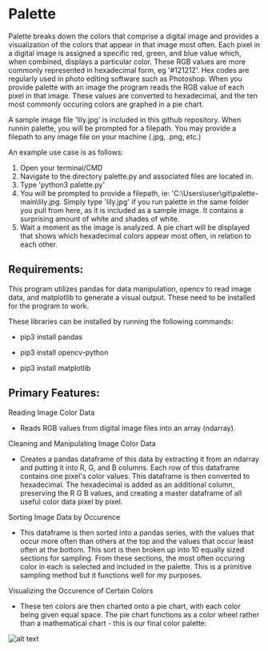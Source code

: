 # Palette

Palette breaks down the colors that comprise a digital image and provides a visualization of the colors that appear in that image most often. Each pixel in a digital image is assigned a specific red, green, and blue value which, when combined, displays a particular color. These RGB values are more commonly represented in hexadecimal form, eg '#121212'. Hex codes are regularly used in photo editing software such as Photoshop. When you provide palette with an image the program reads the RGB value of each pixel in that image. These values are converted to hexadecimal, and the ten most commonly occuring colors are graphed in a pie chart.

A sample image file 'lily.jpg' is included in this github repository. When runnin palette, you will be prompted for a filepath. You may provide a filepath to any image file on your machine (.jpg, .png, etc.) 

An example use case is as follows:

1) Open your terminal/CMD
2) Navigate to the directory palette.py and associated files are located in.
3) Type 'python3 palette.py'
4) You will be prompted to provide a filepath, ie: 'C:\Users\user\git\palette-main\lily.jpg. Simply type 'lily.jpg' if you run palette in the same folder you pull from here, as it is included as a sample image. It contains a surprising amount of white and shades of white.
5) Wait a moment as the image is analyzed. A pie chart will be displayed that shows which hexadecimal colors appear most often, in relation to each other.
 
## Requirements:

This program utilizes pandas for data manipulation, opencv to read image data,
and matplotlib to generate a visual output. These need to be installed for the program to work.

These libraries can be installed by running the following commands:

* pip3 install pandas

* pip3 install opencv-python

* pip3 install matplotlib

## Primary Features:

Reading Image Color Data
- Reads RGB values from digital image files into an array (ndarray).

Cleaning and Manipulating Image Color Data
- Creates a pandas dataframe of this data by extracting it from an ndarray and putting it into R, G, and B columns. Each row of this dataframe contains one pixel's color values. This dataframe is then converted to hexadecimal. The hexadecimal is added as an additional column, preserving the R G B values, and creating a master dataframe of all useful color data pixel by pixel. 

Sorting Image Data by Occurence
- This dataframe is then sorted into a pandas series, with the values that occur more often than others at the top and the values that occur least often at the bottom. This sort is then broken up into 10 equally sized sections for sampling. From these sections, the most often occuring color in each is selected and included in the palette. This is a primitive sampling method but it functions well for my purposes.
 
Visualizing the Occurence of Certain Colors
- These ten colors are then charted onto a pie chart, with each color being given equal space. The pie chart functions as a color wheel rather than a mathematical chart - this is our final color palette:

![alt text](https://i.imgur.com/hrVCxEi.png)
